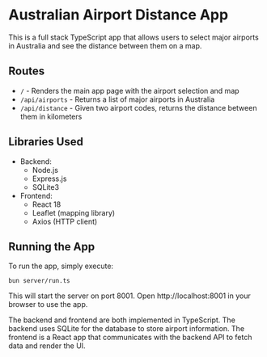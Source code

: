 
# Australian Airport Distance App

This is a full stack TypeScript app that allows users to select major airports in Australia and see the distance between them on a map.

## Routes

- `/` - Renders the main app page with the airport selection and map
- `/api/airports` - Returns a list of major airports in Australia
- `/api/distance` - Given two airport codes, returns the distance between them in kilometers

## Libraries Used

- Backend:
  - Node.js
  - Express.js 
  - SQLite3
- Frontend:  
  - React 18
  - Leaflet (mapping library)
  - Axios (HTTP client)

## Running the App

To run the app, simply execute:

```
bun server/run.ts
```

This will start the server on port 8001. Open http://localhost:8001 in your browser to use the app.

The backend and frontend are both implemented in TypeScript. The backend uses SQLite for the database to store airport information. The frontend is a React app that communicates with the backend API to fetch data and render the UI.

